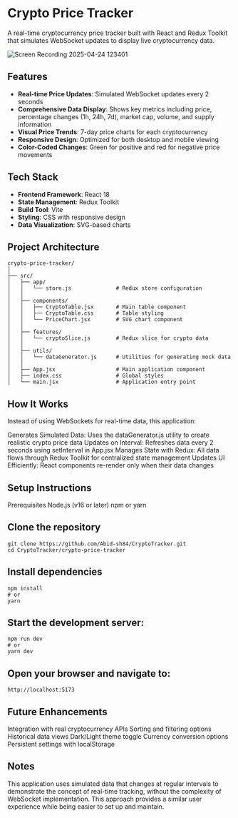 # Crypto Price Tracker

A real-time cryptocurrency price tracker built with React and Redux Toolkit that simulates WebSocket updates to display live cryptocurrency data.

![Screen Recording 2025-04-24 123401](https://github.com/user-attachments/assets/b69ea953-d2a5-43ef-b072-e896ebcca31f)


## Features

- **Real-time Price Updates**: Simulated WebSocket updates every 2 seconds
- **Comprehensive Data Display**: Shows key metrics including price, percentage changes (1h, 24h, 7d), market cap, volume, and supply information
- **Visual Price Trends**: 7-day price charts for each cryptocurrency
- **Responsive Design**: Optimized for both desktop and mobile viewing
- **Color-Coded Changes**: Green for positive and red for negative price movements

## Tech Stack

- **Frontend Framework**: React 18
- **State Management**: Redux Toolkit
- **Build Tool**: Vite
- **Styling**: CSS with responsive design
- **Data Visualization**: SVG-based charts


## Project Architecture
```
crypto-price-tracker/
│
├── src/
│   ├── app/
│   │   └── store.js              # Redux store configuration
│   │
│   ├── components/
│   │   ├── CryptoTable.jsx       # Main table component
│   │   ├── CryptoTable.css       # Table styling
│   │   └── PriceChart.jsx        # SVG chart component
│   │
│   ├── features/
│   │   └── cryptoSlice.js        # Redux slice for crypto data
│   │
│   ├── utils/
│   │   └── dataGenerator.js      # Utilities for generating mock data
│   │
│   ├── App.jsx                   # Main application component
│   ├── index.css                 # Global styles
│   └── main.jsx                  # Application entry point
```

## How It Works
Instead of using WebSockets for real-time data, this application:

Generates Simulated Data: Uses the dataGenerator.js utility to create realistic crypto price data
Updates on Interval: Refreshes data every 2 seconds using setInterval in App.jsx
Manages State with Redux: All data flows through Redux Toolkit for centralized state management
Updates UI Efficiently: React components re-render only when their data changes

## Setup Instructions
Prerequisites
Node.js (v16 or later)
npm or yarn


## Clone the repository

```
git clone https://github.com/Abid-sh84/CryptoTracker.git
cd CryptoTracker/crypto-price-tracker
```

## Install dependencies

```
npm install
# or
yarn
```
## Start the development server:

```
npm run dev
# or
yarn dev
```
## Open your browser and navigate to:

```
http://localhost:5173
```
## Future Enhancements
Integration with real cryptocurrency APIs
Sorting and filtering options
Historical data views
Dark/Light theme toggle
Currency conversion options
Persistent settings with localStorage

## Notes
This application uses simulated data that changes at regular intervals to demonstrate the concept of real-time tracking, without the complexity of WebSocket implementation. This approach provides a similar user experience while being easier to set up and maintain.
